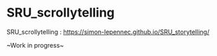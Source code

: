 # SRU_scrollytelling

SRU_scrollytelling : https://simon-lepennec.github.io/SRU_storytelling/

~Work in progress~
